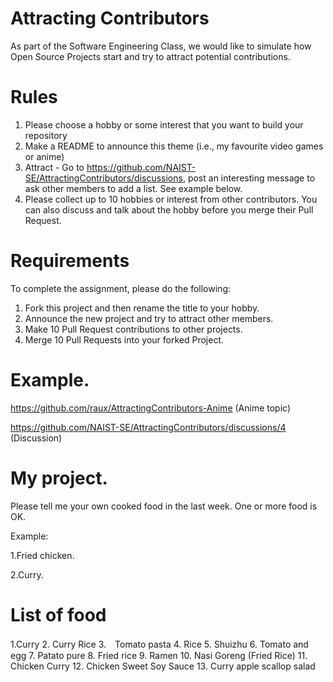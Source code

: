 # Attracting Contributors
As part of the Software Engineering Class, we would like to simulate how Open Source Projects start and try to attract potential contributions.

# Rules

1. Please choose a hobby or some interest that you want to build your repository
2. Make a README to announce this theme (i.e., my favourite video games or anime)
3. Attract - Go to https://github.com/NAIST-SE/AttractingContributors/discussions, post an interesting message to ask other members to add a list. See example below.
4. Please collect up to 10 hobbies or interest from other contributors. You can also discuss and talk about the hobby before you merge their Pull Request.

# Requirements
To complete the assignment, please do the following:
1. Fork this project and then rename the title to your hobby. 
2. Announce the new project and try to attract other members.
3. Make 10 Pull Request contributions to other projects.
4. Merge 10 Pull Requests into your forked Project.

# Example. 
https://github.com/raux/AttractingContributors-Anime (Anime topic)

https://github.com/NAIST-SE/AttractingContributors/discussions/4 (Discussion)

# My project.
Please tell me your own cooked food in the last week.
One or more food is OK.

Example:

1.Fried chicken.

2.Curry.

# List of food
1.Curry
2. Curry Rice
3.　Tomato pasta
4. Rice
5. Shuizhu
6. Tomato and egg
7. Patato pure
8. Fried rice
9. Ramen
10. Nasi Goreng (Fried Rice)
11. Chicken Curry
12. Chicken Sweet Soy Sauce
13. Curry apple scallop salad